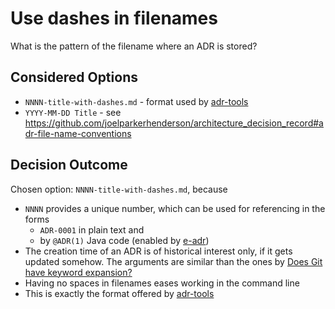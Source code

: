 # Use dashes in filenames

What is the pattern of the filename where an ADR is stored?

## Considered Options

* `NNNN-title-with-dashes.md` - format used by [adr-tools](https://github.com/npryce/adr-tools)
* `YYYY-MM-DD Title` - see https://github.com/joelparkerhenderson/architecture_decision_record#adr-file-name-conventions

## Decision Outcome

Chosen option: `NNNN-title-with-dashes.md`, because

* `NNNN` provides a unique number, which can be used for referencing in the forms
  * `ADR-0001` in plain text and
  * by `@ADR(1)` Java code (enabled by [e-adr](https://adr.github.io/e-adr/))
* The creation time of an ADR is of historical interest only, if it gets updated somehow.
  The arguments are similar than the ones by [Does Git have keyword expansion?](https://git.wiki.kernel.org/index.php/GitFaq#Does_Git_have_keyword_expansion.3F)
* Having no spaces in filenames eases working in the command line
* This is exactly the format offered by [adr-tools](https://github.com/npryce/adr-tools)

